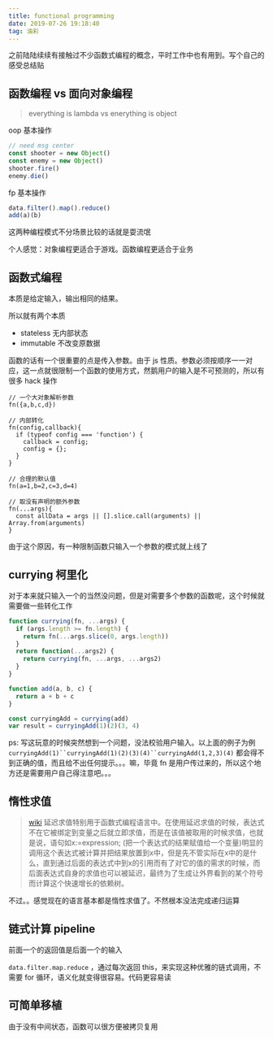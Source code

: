 ```yaml
---
title: functional programming
date: 2019-07-26 19:18:40
tag: 油彩
---
```


之前陆陆续续有接触过不少函数式编程的概念，平时工作中也有用到。写个自己的感受总结贴

## 函数编程 vs 面向对象编程
>everything is lambda vs enerything is object

oop 基本操作
```js
// need msg center
const shooter = new Object()
const enemy = new Object()
shooter.fire()
enemy.die()
```

fp 基本操作
```js
data.filter().map().reduce()
add(a)(b)
```

这两种编程模式不分场景比较的话就是耍流氓

个人感觉：对象编程更适合于游戏。函数编程更适合于业务

## 函数式编程
本质是给定输入，输出相同的结果。

所以就有两个本质
- stateless 无内部状态
- immutable 不改变原数据

函数的话有一个很重要的点是传入参数。由于 js 性质。参数必须按顺序一一对应，这一点就很限制一个函数的使用方式，然鹅用户的输入是不可预测的，所以有很多 hack 操作

```
// 一个大对象解析参数
fn({a,b,c,d}) 

// 内部转化
fn(config,callback){
  if (typeof config === 'function') {
    callback = config;
    config = {};
  }
}

// 合理的默认值
fn(a=1,b=2,c=3,d=4)

// 取没有声明的额外参数
fn(...args){
  const allData = args || [].slice.call(arguments) || Array.from(arguments)
}
```

由于这个原因，有一种限制函数只输入一个参数的模式就上线了

## currying 柯里化

对于本来就只输入一个的当然没问题，但是对需要多个参数的函数呢，这个时候就需要做一些转化工作

```js
function currying(fn, ...args) {
  if (args.length >= fn.length) {
    return fn(...args.slice(0, args.length))
  }
  return function(...args2) {
    return currying(fn, ...args, ...args2)
  }
}

function add(a, b, c) {
  return a + b + c
}

const curryingAdd = currying(add)
var result = curryingAdd(1)(2)(3, 4)
```

ps: 写这玩意的时候突然想到一个问题，没法校验用户输入。以上面的例子为例 
`curryingAdd(1)``curryingAdd(1)(2)(3)(4)``curryingAdd(1,2,3)(4)` 都会得不到正确的值，而且给不出任何提示。。。嘛，毕竟 fn 是用户传过来的，所以这个地方还是需要用户自己得注意吧。。。

## 惰性求值

> [wiki](https://zh.wikipedia.org/wiki/%E6%83%B0%E6%80%A7%E6%B1%82%E5%80%BC) 延迟求值特别用于函数式编程语言中。在使用延迟求值的时候，表达式不在它被绑定到变量之后就立即求值，而是在该值被取用的时候求值，也就是说，语句如x:=expression; (把一个表达式的结果赋值给一个变量)明显的调用这个表达式被计算并把结果放置到x中，但是先不管实际在x中的是什么，直到通过后面的表达式中到x的引用而有了对它的值的需求的时候，而后面表达式自身的求值也可以被延迟，最终为了生成让外界看到的某个符号而计算这个快速增长的依赖树。

不过。。感觉现在的语言基本都是惰性求值了。不然根本没法完成递归运算

## 链式计算 pipeline
前面一个的返回值是后面一个的输入

`data.filter.map.reduce` ，通过每次返回 this，来实现这种优雅的链式调用，不需要 for 循环，语义化就变得很容易。代码更容易读

## 可简单移植

由于没有中间状态，函数可以很方便被拷贝复用